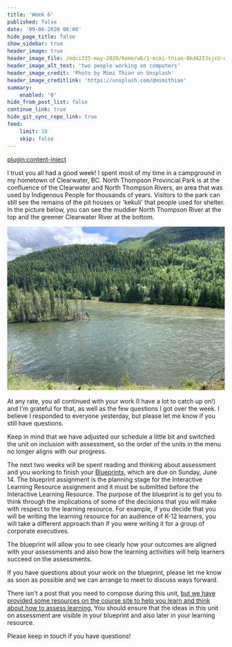 ```yaml
---
title: 'Week 6'
published: false
date: '09-06-2020 06:00'
hide_page_title: false
show_sidebar: true
header_image: true
header_image_file: /edci335-may-2020/home/w6/1-mimi-thian-8kdA2IJsjcU-unsplash.jpg
header_image_alt_text: 'two people working on computers'
header_image_credit: 'Photo by Mimi Thian on Unsplash'
header_image_creditlink: 'https://unsplash.com/@mimithian'
summary:
    enabled: '0'
hide_from_post_list: false
continue_link: true
hide_git_sync_repo_link: true
feed:
    limit: 10
    skip: false
---
```


[plugin:content-inject](_week-6)


I trust you all had a good week! I spent most of my time in a campground in my hometown of Clearwater, BC. North Thompson Provincial Park is at the confluence of the Clearwater and North Thompson Rivers, an area that was used by Indigenous People for thousands of years. Visitors to the park can still see the remains of the pit houses or 'kekuli' that people used for shelter. In the picture below, you can see the muddier North Thompson River at the top and the greener Clearwater River at the bottom.

![alt-text](IMG_1895.jpg "Confluence of Clearwater and North Thompson Rivers")

At any rate, you all continued with your work (I have a lot to catch up on!) and I'm grateful for that, as well as the few questions I got over the week. I believe I responded to everyone yesterday, but please let me know if you still have questions.

Keep in mind that we have adjusted our schedule a little bit and switched the unit on inclusion with assessment, so the order of the units in the menu no longer aligns with our progress.

The next two weeks will be spent reading and thinking about assessment and you working to finish your [Blueprints](https://edtechuvic.ca/edci335/learning-design-blueprint/), which are due on Sunday, June 14. The blueprint assignment is the planning stage for the Interactive Learning Resource assignment and it must be submitted before the Interactive Learning Resource. The purpose of the blueprint is to get you to think through the implications of some of the decisions that you will make with respect to the learning resource. For example, if you decide that you will be writing the learning resource for an audience of K-12 learners, you will take a different approach than if you were writing it for a group of corporate executives.

The blueprint will allow you to see clearly how your outcomes are aligned with your assessments and also how the learning activities will help learners succeed on the assessments.

If you have questions about your work on the blueprint, please let me know as soon as possible and we can arrange to meet to discuss ways forward.

There isn't a post that you need to compose during this unit, [but we have provided some resources on the course site to help you learn and think about how to assess learning.](https://edtechuvic.ca/edci335/category/assessment/) You should ensure that the ideas in this unit on assessment are visible in your blueprint and also later in your learning resource.

Please keep in touch if you have questions!
